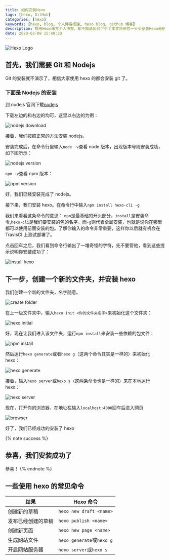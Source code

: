 ```yaml
---
title: 如何安装Hexo
tags: [hexo, GitHub]
categories: [hexo]
keywords: [hexo, blog, 个人博客搭建, hexo blog, github 博客]
description: 想用Hexo来写个人博客，却不知道如何下手？本文将带您一步步安装Hexo来搭建您的个人Hexo博客
date: 2020-02-09 15:49:20
---
```


![Hexo Logo](https://cdn-bmyjacks-io.oss-accelerate.aliyuncs.com/img/20200309164643.png?x-oss-process=style/img)

## 首先，我们需要 Git 和 Nodejs

Git 的安装就不演示了，相信大家使用 hexo 的都会安装 git 了。

### 下面是 Nodejs 的安装

到 nodejs 官网下载[nodejs](https://nodejs.org/en/)

下载左边的和右边的均可，这里以右边的为例：

![nodejs download](https://cdn-bmyjacks-io.oss-accelerate.aliyuncs.com/img/20200309164723.png?x-oss-process=style/img)

接着，我们按照正常的方法安装 nodejs。

安装完成后，在命令行里输入`node -v`查看 node 版本，出现版本号则安装成功，如下图所示：

![nodejs version](https://cdn-bmyjacks-io.oss-accelerate.aliyuncs.com/img/20200309165142.png?x-oss-process=style/img)

`npm -v`查看 npm 版本：

![npm version](https://cdn-bmyjacks-io.oss-accelerate.aliyuncs.com/img/20200309165203.png?x-oss-process=style/img)

好，我们已经安装完成了 nodejs。

接下来，我们安装 hexo。在命令行中输入`npm install hexo-cli -g`

我们来看看这条命令的意思：
`npm`是最基础的开头部分，`install`是安装命令,`hexo-cli`是我们要安装的包的名字，而`-g`则代表全局安装，也就是说你在哪里都可以使用前面安装的包。了解你输入的命令非常重要，这样你以后就有机会在 TravisCI 上测试部署了。

点击回车之后，我们看到命令行输出了一堆奇怪的字符，先不要管他，看到这些提示说明你安装成功了：

![install hexo](https://cdn-bmyjacks-io.oss-accelerate.aliyuncs.com/img/20200309165221.png?x-oss-process=style/img)

## 下一步，创建一个新的文件夹，并安装 hexo

我们创建一个新的文件夹，名字随意。

![create folder](https://cdn-bmyjacks-io.oss-accelerate.aliyuncs.com/img/20200309165237.png?x-oss-process=style/img)

在上一级文件夹中，输入`hexo init <你的文件夹名字>`来初始化这个文件夹：

![hexo initial](https://cdn-bmyjacks-io.oss-accelerate.aliyuncs.com/img/20200309165254.png?x-oss-process=style/img)

好，现在让我们进入该文件夹，运行`npm install`来安装一些依赖的包文件：

![npm install](https://cdn-bmyjacks-io.oss-accelerate.aliyuncs.com/img/20200309165311.png?x-oss-process=style/img)

然后运行`hexo generate`或者`hexo g`（这两个命令其实是一样的）来初始化 hexo：

![hexo generate](https://cdn-bmyjacks-io.oss-accelerate.aliyuncs.com/img/20200309165331.png?x-oss-process=style/img)

接着，输入`hexo server`或`hexo s`（这两条命令也是一样的）来在本地运行 hexo：

![hexo server](https://cdn-bmyjacks-io.oss-accelerate.aliyuncs.com/img/20200309165342.png?x-oss-process=style/img)

现在，打开你的浏览器，在地址栏输入`localhost:4000`回车后进入网页

![browser](https://cdn-bmyjacks-io.oss-accelerate.aliyuncs.com/img/20200309165352.png?x-oss-process=style/img)

好了，我们已经成功的安装了 hexo

{% note success %}

## 恭喜，我们安装成功了

恭喜！
{% endnote %}

## 一些使用 hexo 的常见命令

| 结果               | Hexo 命令                 |
| ------------------ | ------------------------- |
| 创建新的草稿       | `hexo new draft <name>`   |
| 发布已经创建的草稿 | `hexo publish <name>`     |
| 创建新页面         | `hexo new page <name>`    |
| 生成网站文件       | `hexo generate`或`hexo g` |
| 开启网站服务器     | `hexo server`或`hexo s`   |
